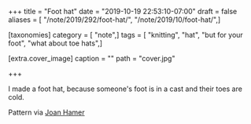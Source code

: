 +++
title = "Foot hat"
date = "2019-10-19 22:53:10-07:00"
draft = false
aliases = [ "/note/2019/292/foot-hat/", "/note/2019/10/foot-hat/",]

[taxonomies]
category = [ "note",]
tags = [ "knitting", "hat", "but for your foot", "what about toe hats",]

[extra.cover_image]
caption = ""
path = "cover.jpg"

+++

I made a foot hat, because someone's foot is in a cast and their toes are cold.

Pattern via [Joan Hamer](https://web.archive.org/web/20090222140829/http://www.fibergypsy.com/pmkn/toecover.html)